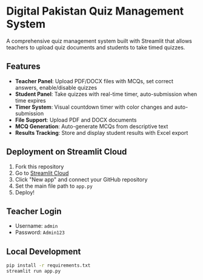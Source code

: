 # Digital Pakistan Quiz Management System

A comprehensive quiz management system built with Streamlit that allows teachers to upload quiz documents and students to take timed quizzes.

## Features

- **Teacher Panel**: Upload PDF/DOCX files with MCQs, set correct answers, enable/disable quizzes
- **Student Panel**: Take quizzes with real-time timer, auto-submission when time expires
- **Timer System**: Visual countdown timer with color changes and auto-submission
- **File Support**: Upload PDF and DOCX documents
- **MCQ Generation**: Auto-generate MCQs from descriptive text
- **Results Tracking**: Store and display student results with Excel export

## Deployment on Streamlit Cloud

1. Fork this repository
2. Go to [Streamlit Cloud](https://streamlit.io/cloud)
3. Click "New app" and connect your GitHub repository
4. Set the main file path to `app.py`
5. Deploy!

## Teacher Login
- Username: `admin`
- Password: `Admin123`

## Local Development
```bash
pip install -r requirements.txt
streamlit run app.py
